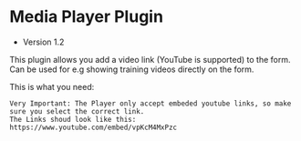 #  Media Player Plugin

- Version 1.2 

This plugin allows you add a video link (YouTube is supported) to the form.
Can be used for e.g showing training videos directly on the form.

This is what you need:

    Very Important: The Player only accept embeded youtube links, so make sure you select the correct link.
    The Links shoud look like this: https://www.youtube.com/embed/vpKcM4MxPzc



    
